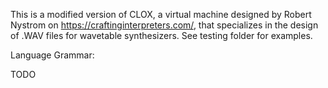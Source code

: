 This is a modified version of CLOX, a virtual machine designed by Robert Nystrom on https://craftinginterpreters.com/, that specializes in
the design of .WAV files for wavetable synthesizers. See testing folder for examples.

Language Grammar:

TODO
